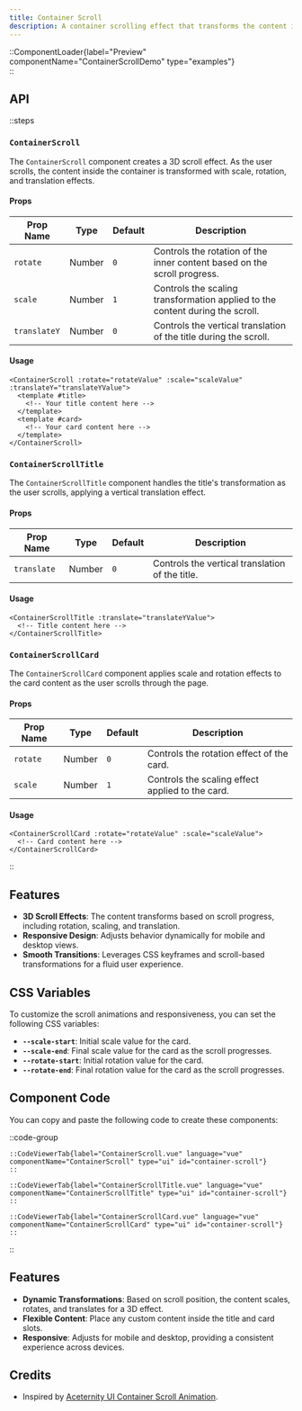```yaml
---
title: Container Scroll
description: A container scrolling effect that transforms the content inside based on scroll progress. Features smooth transitions with scaling and rotating effects on scroll.
---
```


::ComponentLoader{label="Preview" componentName="ContainerScrollDemo" type="examples"}  
::

## API

::steps

### `ContainerScroll`

The `ContainerScroll` component creates a 3D scroll effect. As the user scrolls, the content inside the container is transformed with scale, rotation, and translation effects.

#### Props

| Prop Name    | Type   | Default | Description                                                                   |
| ------------ | ------ | ------- | ----------------------------------------------------------------------------- |
| `rotate`     | Number | `0`     | Controls the rotation of the inner content based on the scroll progress.      |
| `scale`      | Number | `1`     | Controls the scaling transformation applied to the content during the scroll. |
| `translateY` | Number | `0`     | Controls the vertical translation of the title during the scroll.             |

#### Usage

```vue [ContainerScroll.vue]
<ContainerScroll :rotate="rotateValue" :scale="scaleValue" :translateY="translateYValue">
  <template #title>
    <!-- Your title content here -->
  </template>
  <template #card>
    <!-- Your card content here -->
  </template>
</ContainerScroll>
```

### `ContainerScrollTitle`

The `ContainerScrollTitle` component handles the title's transformation as the user scrolls, applying a vertical translation effect.

#### Props

| Prop Name   | Type   | Default | Description                                     |
| ----------- | ------ | ------- | ----------------------------------------------- |
| `translate` | Number | `0`     | Controls the vertical translation of the title. |

#### Usage

```vue [ContainerScrollTitle.vue]
<ContainerScrollTitle :translate="translateYValue">
  <!-- Title content here -->
</ContainerScrollTitle>
```

### `ContainerScrollCard`

The `ContainerScrollCard` component applies scale and rotation effects to the card content as the user scrolls through the page.

#### Props

| Prop Name | Type   | Default | Description                                      |
| --------- | ------ | ------- | ------------------------------------------------ |
| `rotate`  | Number | `0`     | Controls the rotation effect of the card.        |
| `scale`   | Number | `1`     | Controls the scaling effect applied to the card. |

#### Usage

```vue [ContainerScrollCard.vue]
<ContainerScrollCard :rotate="rotateValue" :scale="scaleValue">
  <!-- Card content here -->
</ContainerScrollCard>
```

::

## Features

- **3D Scroll Effects**: The content transforms based on scroll progress, including rotation, scaling, and translation.
- **Responsive Design**: Adjusts behavior dynamically for mobile and desktop views.
- **Smooth Transitions**: Leverages CSS keyframes and scroll-based transformations for a fluid user experience.

## CSS Variables

To customize the scroll animations and responsiveness, you can set the following CSS variables:

- **`--scale-start`**: Initial scale value for the card.
- **`--scale-end`**: Final scale value for the card as the scroll progresses.
- **`--rotate-start`**: Initial rotation value for the card.
- **`--rotate-end`**: Final rotation value for the card as the scroll progresses.

## Component Code

You can copy and paste the following code to create these components:

::code-group

    ::CodeViewerTab{label="ContainerScroll.vue" language="vue" componentName="ContainerScroll" type="ui" id="container-scroll"}
    ::

    ::CodeViewerTab{label="ContainerScrollTitle.vue" language="vue" componentName="ContainerScrollTitle" type="ui" id="container-scroll"}
    ::

    ::CodeViewerTab{label="ContainerScrollCard.vue" language="vue" componentName="ContainerScrollCard" type="ui" id="container-scroll"}
    ::

::

## Features

- **Dynamic Transformations**: Based on scroll position, the content scales, rotates, and translates for a 3D effect.
- **Flexible Content**: Place any custom content inside the title and card slots.
- **Responsive**: Adjusts for mobile and desktop, providing a consistent experience across devices.

## Credits

- Inspired by [Aceternity UI Container Scroll Animation](https://ui.aceternity.com/components/container-scroll-animation).
